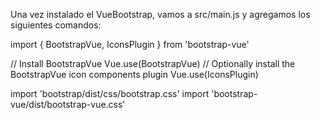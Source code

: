 Una vez instalado el VueBootstrap, vamos a src/main.js y agregamos los siguientes comandos:

import { BootstrapVue, IconsPlugin } from 'bootstrap-vue'

// Install BootstrapVue
Vue.use(BootstrapVue)
// Optionally install the BootstrapVue icon components plugin
Vue.use(IconsPlugin)

import 'bootstrap/dist/css/bootstrap.css'
import 'bootstrap-vue/dist/bootstrap-vue.css'